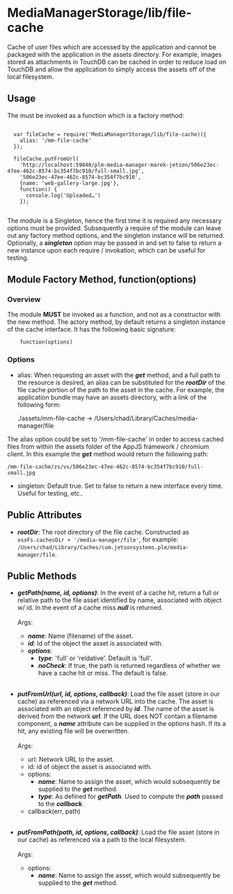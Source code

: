 # MediaManagerStorage/lib/file-cache

Cache of user files which are accessed by the application and cannot be packaged with the application in the assets directory. For example, images stored as attachments in TouchDB can be cached  in order to reduce load on TouchDB and allow the application to simply access the assets off of the local filesystem.

## Usage

The must be invoked as a function which is a factory method:

```

  var fileCache = require('MediaManagerStorage/lib/file-cache)({
    alias: '/mm-file-cache'
  });
  
  fileCache.putFromUrl(
    'http://localhost:59840/plm-media-manager-marek-jetson/506e23ec-47ee-462c-8574-bc354f7bc910/full-small.jpg',
    '506e23ec-47ee-462c-8574-bc354f7bc910',
    {name: 'web-gallery-large.jpg'},
    function() {
      console.log('Uploaded…')
    });
  
```

The module is a Singleton, hence the first time it is required any necessary options must be provided. Subsequently a require of the module can leave out any factory method options, and the singleton instance will be returned. Optionally, a *<b>singleton</b>* option may be passed in and set to false to return a new instance upon each require / invokation, which can be useful for testing.

## Module Factory Method, function(options)

### Overview

The module <b>MUST</b> be invoked as a function, and not as a constructor with the new method. The actory method, by default returns a singleton instance of the cache interface. It has the following basic signature:

```
    function(options)
```

### Options

  * alias: When requesting an asset with the *<b>get</b>* method, and a full path to the resource is desired, an alias can be substituted for the *<b>rootDir</b>* of the file cache portion of the path to the asset in the cache. For example, the application bundle may have an assets directory, with a link of the following form:

    ./assets/mm-file-cache -> /Users/chad/Library/Caches/media-manager/file

The alias option could be set to '/mm-file-cache' in order to access cached files from within the assets folder of the AppJS framework / chromium client. In this example the *<b>get</b>* method would return the following path:

    /mm-file-cache/zs/vs/506e23ec-47ee-462c-8574-bc354f7bc910/full-small.jpg

  * singleton: Default true. Set to false to return a new interface every time. Useful for testing, etc..

## Public Attributes

  * *<b>rootDir</b>*: The root directory of the file cache. Constructed as ` osxFs.cachesDir + '/media-manager/file'`, for example: `/Users/chad/Library/Caches/com.jetsonsystems.plm/media-manager/file`.

## Public Methods

  * *<b>getPath(name, id, options)</b>*: In the event of a cache hit, return a full or relative path to the file asset identified by name, associated with object w/ id. In the event of a cache miss *<b>null</b>* is returned. <br><br> Args:
    * *<b>name</b>*: Name (filename) of the asset.
    * *<b>id</b>*: Id of the object the asset is associated with.
    * *<b>options</b>*:
      * *<b>type</b>*: 'full' or 'reldative'. Defauilt is 'full'.
      * *<b>noCheck</b>*: If true, the path is returned regardless of whether we have a cache hit or miss. The default is false.<br><br>

  * *<b>putFromUrl(url, id, options, callback)</b>*: Load the file asset (store in our cache) as referenced via a network URL into the cache. The asset is associated with an object referenced by *<b>id</b>*. The name of the asset is derived from the network *<b>url</b>*. If the URL does NOT contain a filename component, a *<b>name</b>* attribute can be supplied in the options hash. If its a hit, any existing file will be overwritten. <br><br>Args:
    * url: Network URL to the asset.
    * id: id of object the asset is associated with.
    * options:
      * *<b>name</b>*: Name to assign the asset, which would subsequently be supplied to the *<b>get</b>* method.
      * *<b>type</b>*: As defined for *<b>getPath</b>*. Used to compute the *<b>path</b>* passed to the *<b>callback</b>*.
    * callback(err, path)<br><br>

  * *<b>putFromPath(path, id, options, callback)</b>*: Load the file asset (store in our cache) as referenced via a path to the local filesystem. <br><br>Args:
    * options:
      * *<b>name</b>*: Name to assign the asset, which would subsequently be supplied to the *<b>get</b>* method.
      



